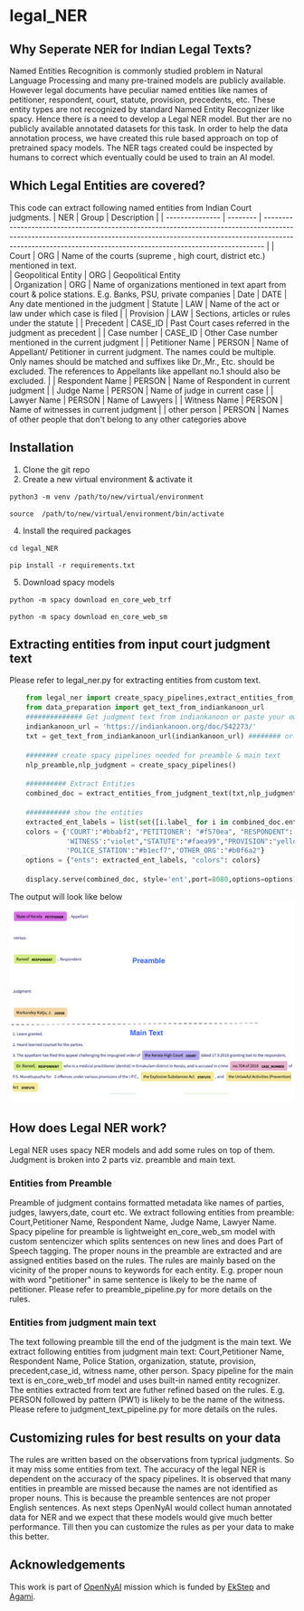 # legal_NER
## Why Seperate NER for Indian Legal Texts?
Named Entities Recognition is commonly studied problem in Natural Language Processing and many pre-trained models are publicly available. However legal documents have peculiar named entities like names of petitioner, respondent, court, statute, provision, precedents,  etc. These entity types are not recognized by standard Named Entity Recognizer like spacy. Hence there is a need to develop a Legal NER model. But ther are no publicly available annotated datasets for this task. In order to help the data annotation process, we have created this rule based approach on top of pretrained spacy models. The NER tags created could be inspected by humans to correct which eventually could be used to train an AI model.
## Which Legal Entities are covered?
This code can extract following named entities from Indian Court judgments.
| NER             | Group    | Description                                                                                                                                                                                                                                |
| --------------- | -------- | ------------------------------------------------------------------------------------------------------------------------------------------------------------------------------------------------------------------------------------------ |
| Court           | ORG      | Name of the courts (supreme , high court, district etc.) mentioned in text.                           
| Geopolitical Entity  | ORG      | Geopolitical Entity  
| Organization    | ORG      | Name of organizations mentioned in text apart from court & police stations. E.g. Banks, PSU, private companies 
| Date            | DATE     | Any date mentioned in the judgment
| Statute         | LAW      | Name of the act or law under which case is filed                                                                                                                                                                                           |
| Provision       | LAW      | Sections, articles or rules under the statute                                                                                                                                                                                              |
| Precedent       | CASE\_ID | Past Court cases referred in the judgment as precedent                                                                                                                            |
| Case number     | CASE\_ID | Other Case number mentioned in the current judgment                                                                                                                                                                   |
| Petitioner Name | PERSON   | Name of Appellant/ Petitioner in current judgment. The names could be multiple. Only names should be matched and suffixes like Dr.,Mr., Etc. should be excluded. The references to Appellants like appellant no.1 should also be excluded. |
| Respondent Name | PERSON   | Name of Respondent in current judgment                                                                                                                                                                                                     |
| Judge Name      | PERSON   | Name of judge in current case                                                                                                                                                                                                              |
| Lawyer Name     | PERSON   | Name of Lawyers                                                                                                                                                                                                                            |
| Witness Name    | PERSON   | Name of witnesses in current judgment                                                                                                                                                                                                      |
| other person    | PERSON   | Names of other people that don't belong to any other categories above       

## Installation
1. Clone the git repo
2. Create a new virtual environment & activate it

```
python3 -m venv /path/to/new/virtual/environment
```

```
source  /path/to/new/virtual/environment/bin/activate
```

4. Install the required packages
```
cd legal_NER
```

```
pip install -r requirements.txt
```

5. Download spacy models

```
python -m spacy download en_core_web_trf
```

```
python -m spacy download en_core_web_sm
```

## Extracting entities from input court judgment text
Please refer to legal_ner.py for extracting entities from custom text.
```python
    from legal_ner import create_spacy_pipelines,extract_entities_from_judgment_text
    from data_preparation import get_text_from_indiankanoon_url
    ############## Get judgment text from indiankanoon or paste your own text 
    indiankanoon_url = 'https://indiankanoon.org/doc/542273/'
    txt = get_text_from_indiankanoon_url(indiankanoon_url) ######## or txt ='paste your judgment text'

    ######## create spacy pipelines needed for preamble & main text
    nlp_preamble,nlp_judgment = create_spacy_pipelines()

    ########## Extract Entities
    combined_doc = extract_entities_from_judgment_text(txt,nlp_judgment,nlp_preamble)

    ########### show the entities
    extracted_ent_labels = list(set([i.label_ for i in combined_doc.ents]))
    colors = {'COURT':"#bbabf2",'PETITIONER': "#f570ea", "RESPONDENT": "#cdee81",'JUDGE':"#fdd8a5","LAWYER":"#f9d380",
              'WITNESS':"violet","STATUTE":"#faea99","PROVISION":"yellow",'CASE_NUMBER':"#fbb1cf","PRECEDENT":"#fad6d6",
              'POLICE_STATION':"#b1ecf7",'OTHER_ORG':"#b0f6a2"}
    options = {"ents": extracted_ent_labels, "colors": colors}

    displacy.serve(combined_doc, style='ent',port=8080,options=options)

```
The output will look like below
![Example NER output](NER_example.png)

## How does Legal NER work?
Legal NER uses spacy NER models and add some rules on top of them. Judgment is broken into 2 parts viz. preamble and main text.
### Entities from Preamble
Preamble of judgment contains formatted metadata like names of parties, judges, lawyers,date, court etc. We extract following entities from preamble: Court,Petitioner Name, Respondent Name, Judge Name, Lawyer Name.
Spacy pipeline for preamble is lightweight en_core_web_sm model with custom sentencizer which splits sentences on new lines and does Part of Speech tagging. The proper nouns in the preamble are extracted and are assigned entities based on the rules. The rules are mainly based on the vicinity of the proper nouns to keywords for each entity. E.g. proper noun with word "petitioner" in same sentence is likely to be the name of petitioner. Please refer to preamble_pipeline.py for more details on the rules.

### Entities from judgment main text
The text following preamble till the end of the judgment is the main text. We extract following entities from judgment main text: Court,Petitioner Name, Respondent Name, Police Station, organization, statute, provision, precedent,case_id, witness name, other person.
Spacy pipeline for the main text is en_core_web_trf model and uses built-in named entity recognizer. The entities extracted from text are futher refined based on the rules. E.g. PERSON followed by pattern (PW1) is likely to be the name of the witness. 
Please refere to judgment_text_pipeline.py for more details on the rules.

## Customizing rules for best results on your data
The rules are written based on the observations from typrical judgments. So it may miss some entities from text. The accuracy of the legal NER is dependent on the accuracy of the spacy pipelines. It is observed that many entities in preamble are missed because the names are not identified as proper nouns. This is because the preamble sentences are not proper English sentences. As next steps OpenNyAI would collect human annotated data for NER and we expect that these models would give much better performance. Till then you can customize the rules as per your data to make this better.

## Acknowledgements
This work is part of [OpenNyAI](https://opennyai.org/) mission which is funded by [EkStep](https://ekstep.org/) and [Agami](https://agami.in/). 
